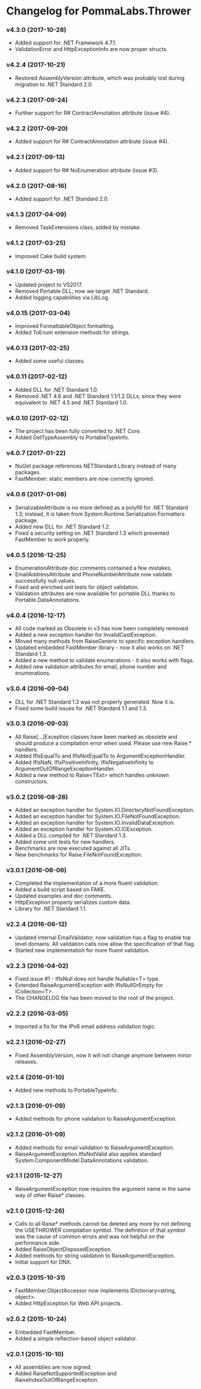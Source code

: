 # Changelog for PommaLabs.Thrower #

### v4.3.0 (2017-10-28)

* Added support for .NET Framework 4.7.1.
* ValidationError and HttpExceptionInfo are now proper structs.

### v4.2.4 (2017-10-21)

* Restored AssemblyVersion attribute, which was probably lost during migration to .NET Standard 2.0.

### v4.2.3 (2017-09-24)

* Further support for R# ContractAnnotation attribute (issue #4).

### v4.2.2 (2017-09-20)

* Added support for R# ContractAnnotation attribute (issue #4).

### v4.2.1 (2017-09-13)

* Added support for R# NoEnumeration attribute (issue #3).

### v4.2.0 (2017-08-16)

* Added support for .NET Standard 2.0.

### v4.1.3 (2017-04-09)

* Removed TaskExtensions class, added by mistake.

### v4.1.2 (2017-03-25)

* Improved Cake build system.

### v4.1.0 (2017-03-19)

* Updated project to VS2017.
* Removed Portable DLL, now we target .NET Standard.
* Added logging capabilities via LibLog.

### v4.0.15 (2017-03-04)

* Improved FormattableObject formatting.
* Added ToEnum extension methods for strings.

### v4.0.13 (2017-02-25)

* Added some useful classes.

### v4.0.11 (2017-02-12)

* Added DLL for .NET Standard 1.0.
* Removed .NET 4.6 and .NET Standard 1.1/1.2 DLLs, since they were equivalent to .NET 4.5 and .NET Standard 1.0.

### v4.0.10 (2017-02-12)

* The project has been fully converted to .NET Core.
* Added GetTypeAssembly to PortableTypeInfo.

### v4.0.7 (2017-01-22)

* NuGet package references NETStandard.Library instead of many packages.
* FastMember: static members are now correctly ignored.

### v4.0.6 (2017-01-08)

* SerializableAttribute is no more defined as a polyfill for .NET Standard 1.3; instead, it is taken from System.Runtime.Serialization.Formatters package.
* Added new DLL for .NET Standard 1.2.
* Fixed a security setting on .NET Standard 1.3 which prevented FastMember to work properly.

### v4.0.5 (2016-12-25)

* EnumerationAttribute doc comments contained a few mistakes.
* EmailAddressAttribute and PhoneNumberAttribute now validate successfully null values.
* Fixed and enriched unit tests for object validation. 
* Validation attributes are now available for portable DLL thanks to Portable.DataAnnotations.

### v4.0.4 (2016-12-17)

* All code marked as Obsolete in v3 has now been completely removed.
* Added a new exception handler for InvalidCastException.
* Moved many methods from RaiseGeneric to specific exception handlers.
* Updated embedded FastMember library - now it also works on .NET Standard 1.3.
* Added a new method to validate enumerations - it also works with flags.
* Added new validation attributes for email, phone number and enumerations.

### v3.0.4 (2016-09-04)

* DLL for .NET Standard 1.3 was not properly generated. Now it is.
* Fixed some build issues for .NET Standard 1.1 and 1.3.

### v3.0.3 (2016-09-03)

* All Raise[...]Exception classes have been marked as obsolete and should produce a compilation error when used. Please use new Raise.* handlers.
* Added IfIsEqualTo and IfIsNotEqualTo to ArgumentExceptionHandler.
* Added IfIsNaN, IfIsPositiveInfinity, IfIsNegativeInfinity to ArgumentOutOfRangeExceptionHandler.
* Added a new method to Raise&lt;TExt&gt; which handles unknown constructors.

### v3.0.2 (2016-08-28)

* Added an exception handler for System.IO.DirectoryNotFoundException.
* Added an exception handler for System.IO.FileNotFoundException.
* Added an exception handler for System.IO.InvalidDataException.
* Added an exception handler for System.IO.IOException.
* Added a DLL compiled for .NET Standard 1.3.
* Added some unit tests for new handlers.
* Benchmarks are now executed against all JITs.
* New benchmarks for Raise.FileNotFoundException.

### v3.0.1 (2016-08-06)

* Completed the implementation of a more fluent validation.
* Added a build script based on FAKE.
* Updated examples and doc comments.
* HttpException properly serializes custom data.
* Library for .NET Standard 1.1.

### v2.2.4 (2016-06-12)

* Updated internal EmailValidator, now validation has a flag to enable top level domains.
  All validation calls now allow the specification of that flag.
* Started new implementation for more fluent validation.

### v2.2.3 (2016-04-02)

* Fixed issue #1 - IfIsNull does not handle Nullable&lt;T&gt; type.
* Extended RaiseArgumentException with IfIsNullOrEmpty for ICollection&lt;T&gt;.
* The CHANGELOG file has been moved to the root of the project.

### v2.2.2 (2016-03-05)

* Imported a fix for the IPv6 email address validation logic.

### v2.2.1 (2016-02-27)

* Fixed AssemblyVersion, now it will not change anymore between minor releases.

### v2.1.4 (2016-01-10)

* Added new methods to PortableTypeInfo.

### v2.1.3 (2016-01-09)

* Added methods for phone validation to RaiseArgumentException.

### v2.1.2 (2016-01-09)

* Added methods for email validation to RaiseArgumentException.
* RaiseArgumentException.IfIsNotValid also applies standard System.ComponentModel.DataAnnotations validation.

### v2.1.1 (2015-12-27)

* RaiseArgumentException now requires the argument name in the same way of other Raise* classes.

### v2.1.0 (2015-12-26)

* Calls to all Raise* methods cannot be deleted any more by not defining the USETHROWER compilation symbol.
  The definition of that symbol was the cause of common errors and was not helpful on the performance side.
* Added RaiseObjectDisposedException.
* Added methods for string validation to RaiseArgumentException.
* Initial support for DNX.

### v2.0.3 (2015-10-31)

* FastMember.ObjectAccessor now implements IDictionary&lt;string, object&gt;.
* Added HttpException for Web API projects.

### v2.0.2 (2015-10-24)

* Embedded FastMember.
* Added a simple reflection-based object validator.

### v2.0.1 (2015-10-10)

* All assemblies are now signed.
* Added RaiseNotSupportedException and RaiseIndexOutOfRangeException.
